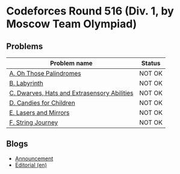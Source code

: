 # Codeforces Round 516 (Div. 1, by Moscow Team Olympiad)

## Problems

|Problem name|Status|
|------------|---------|
| [A. Oh Those Palindromes](problems/A._Oh_Those_Palindromes.md)|NOT OK|
| [B. Labyrinth](problems/B._Labyrinth.md)|NOT OK|
| [C. Dwarves, Hats and Extrasensory Abilities](problems/C._Dwarves,_Hats_and_Extrasensory_Abilities.md)|NOT OK|
| [D. Candies for Children](problems/D._Candies_for_Children.md)|NOT OK|
| [E. Lasers and Mirrors](problems/E._Lasers_and_Mirrors.md)|NOT OK|
| [F. String Journey](problems/F._String_Journey.md)|NOT OK|
## Blogs

- [Announcement](blogs/Announcement.md)
- [Editorial (en)](blogs/Editorial_(en).md)

